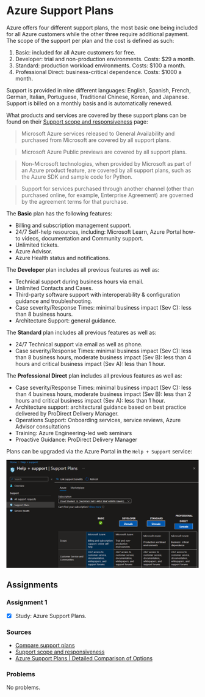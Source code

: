 # Azure Support Plans
 
Azure offers four different support plans, the most basic one being included for all Azure customers while the other three require additional payment. The scope of the support per plan and the cost is defined as such:

1. Basic: included for all Azure customers for free.
2. Developer: trial and non-production environments. Costs: $29 a month.
3. Standard: production workload environments. Costs: $100 a month.
4. Professional Direct: business-critical dependence. Costs: $1000 a month.

Support is provided in nine different languages: English, Spanish, French, German, Italian, Portuguese, Traditional Chinese, Korean, and Japanese. Support is billed on a monthly basis and is automatically renewed.

What products and services are covered by these support plans can be found on their [Support scope and responsiveness](https://azure.microsoft.com/en-us/support/plans/response/) page:

> Microsoft Azure services released to General Availability and purchased from Microsoft are covered by all support plans.

> Microsoft Azure Public previews are covered by all support plans.

> Non-Microsoft technologies, when provided by Microsoft as part of an Azure product feature, are covered by all support plans, such as the Azure SDK and sample code for Python.

> Support for services purchased through another channel (other than purchased online, for example, Enterprise Agreement) are governed by the agreement terms for that purchase.

The **Basic** plan has the following features:

- Billing and subscription management support.
- 24/7 Self-help resources, including: Microsoft Learn, Azure Portal how-to videos, documentation and Community support.
- Unlimited tickets.
- Azure Advisor.
- Azure Health status and notifications.

The **Developer** plan includes all previous features as well as:

- Technical support during business hours via email.
- Unlimited Contacts and Cases.
- Third-party software support with interoperability & configuration guidance and troubleshooting.
- Case severity/Response Times: minimal business impact (Sev C): less than 8 business hours.
- Architecture Support: general guidance.

The **Standard** plan includes all previous features as well as:

- 24/7 Technical support via email as well as phone.
- Case severity/Response Times: minimal business impact (Sev C): less than 8 business hours, moderate business impact (Sev B): less than 4 hours and critical business impact (Sev A): less than 1 hour.

The **Professional Direct** plan includes all previous features as well as:

- Case severity/Response Times: minimal business impact (Sev C): less than 4 business hours, moderate business impact (Sev B): less than 2 hours and critical business impact (Sev A): less than 1 hour.
- Architecture support: architectural guidance based on best practice delivered by ProDirect Delivery Manager.
- Operations Support: Onboarding services, service reviews, Azure Advisor consultations
- Training: Azure Engineering-led web seminars
- Proactive Guidance: ProDirect Delivery Manager

Plans can be upgraded via the Azure Portal in the `Help + Support` service:

![Azure Support Plans](../00_includes/week_06_images/screen3.png)

## Assignments

### Assignment 1
- [x] Study: Azure Support Plans.

### Sources
- [Compare support plans](https://azure.microsoft.com/en-us/support/plans)
- [Support scope and responsiveness](https://azure.microsoft.com/en-us/support/plans/response/)
- [Azure Support Plans | Detailed Comparison of Options](https://k21academy.com/microsoft-azure/az-900/az-900-azure-support-options/)

### Problems
No problems.

